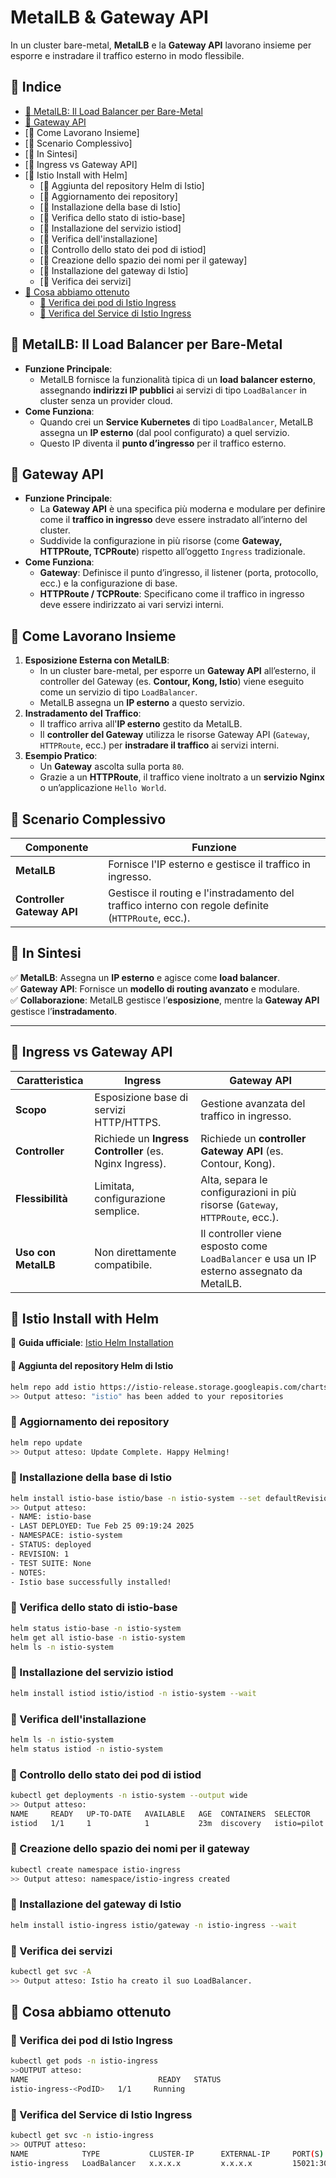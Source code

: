 # MetalLB & Gateway API  

In un cluster bare-metal, **MetalLB** e la **Gateway API** lavorano insieme per esporre e instradare il traffico esterno in modo flessibile.  

## 📖 Indice
- [🔹 MetalLB: Il Load Balancer per Bare-Metal](#-metallb-il-load-balancer-per-bare-metal)
- [🔹 Gateway API](#gateway-api)
- [🔹 Come Lavorano Insieme]
- [🔹 Scenario Complessivo]
- [📌 In Sintesi]
- [🔹 Ingress vs Gateway API]
- [🔹 Istio Install with Helm]
  - [📌 Aggiunta del repository Helm di Istio]
  - [📌 Aggiornamento dei repository]
  - [📌 Installazione della base di Istio]
  - [📌 Verifica dello stato di istio-base]
  - [📌 Installazione del servizio istiod]
  - [📌 Verifica dell'installazione]
  - [📌 Controllo dello stato dei pod di istiod]
  - [📌 Creazione dello spazio dei nomi per il gateway]
  - [📌 Installazione del gateway di Istio]
  - [📌 Verifica dei servizi]
- [🎯 Cosa abbiamo ottenuto](#-cosa-abbiamo-ottenuto)
  - [📌 Verifica dei pod di Istio Ingress](#-verifica-dei-pod-di-istio-ingress)
  - [📌 Verifica del Service di Istio Ingress](#-verifica-del-service-di-istio-ingress)

## 🔹 MetalLB: Il Load Balancer per Bare-Metal  
- **Funzione Principale**:  
  - MetalLB fornisce la funzionalità tipica di un **load balancer esterno**, assegnando **indirizzi IP pubblici** ai servizi di tipo `LoadBalancer` in cluster senza un provider cloud.  
- **Come Funziona**:  
  - Quando crei un **Service Kubernetes** di tipo `LoadBalancer`, MetalLB assegna un **IP esterno** (dal pool configurato) a quel servizio.  
  - Questo IP diventa il **punto d’ingresso** per il traffico esterno.  

## 🔹 Gateway API  
- **Funzione Principale**:  
  - La **Gateway API** è una specifica più moderna e modulare per definire come il **traffico in ingresso** deve essere instradato all’interno del cluster.  
  - Suddivide la configurazione in più risorse (come **Gateway, HTTPRoute, TCPRoute**) rispetto all’oggetto `Ingress` tradizionale.  
- **Come Funziona**:  
  - **Gateway**: Definisce il punto d’ingresso, il listener (porta, protocollo, ecc.) e la configurazione di base.  
  - **HTTPRoute / TCPRoute**: Specificano come il traffico in ingresso deve essere indirizzato ai vari servizi interni.  

## 🔹 Come Lavorano Insieme  
1. **Esposizione Esterna con MetalLB**:  
   - In un cluster bare-metal, per esporre un **Gateway API** all’esterno, il controller del Gateway (es. **Contour, Kong, Istio**) viene eseguito come un servizio di tipo `LoadBalancer`.  
   - MetalLB assegna un **IP esterno** a questo servizio.  
2. **Instradamento del Traffico**:  
   - Il traffico arriva all'**IP esterno** gestito da MetalLB.  
   - Il **controller del Gateway** utilizza le risorse Gateway API (`Gateway`, `HTTPRoute`, ecc.) per **instradare il traffico** ai servizi interni.  
3. **Esempio Pratico**:  
   - Un **Gateway** ascolta sulla porta `80`.  
   - Grazie a un **HTTPRoute**, il traffico viene inoltrato a un **servizio Nginx** o un’applicazione `Hello World`.  

## 🔹 Scenario Complessivo  
| **Componente**  | **Funzione**  |
|----------------|-------------|
| **MetalLB**  | Fornisce l'IP esterno e gestisce il traffico in ingresso. |
| **Controller Gateway API**  | Gestisce il routing e l'instradamento del traffico interno con regole definite (`HTTPRoute`, ecc.). |

## 📌 In Sintesi  
✅ **MetalLB**: Assegna un **IP esterno** e agisce come **load balancer**.  
✅ **Gateway API**: Fornisce un **modello di routing avanzato** e modulare.  
✅ **Collaborazione**: MetalLB gestisce l’**esposizione**, mentre la **Gateway API** gestisce l’**instradamento**.  

---

## 🔹 Ingress vs Gateway API  

| **Caratteristica**  | **Ingress**  | **Gateway API**  |
|--------------------|-------------|----------------|
| **Scopo**  | Esposizione base di servizi HTTP/HTTPS. | Gestione avanzata del traffico in ingresso. |
| **Controller**  | Richiede un **Ingress Controller** (es. Nginx Ingress). | Richiede un **controller Gateway API** (es. Contour, Kong). |
| **Flessibilità**  | Limitata, configurazione semplice. | Alta, separa le configurazioni in più risorse (`Gateway`, `HTTPRoute`, ecc.). |
| **Uso con MetalLB**  | Non direttamente compatibile. | Il controller viene esposto come `LoadBalancer` e usa un IP esterno assegnato da MetalLB. |


## 🔹 Istio Install with Helm  

🔗 **Guida ufficiale**: [Istio Helm Installation](https://istio.io/latest/docs/setup/install/helm/)  

#### 📌 Aggiunta del repository Helm di Istio  
```bash
helm repo add istio https://istio-release.storage.googleapis.com/charts
>> Output atteso: "istio" has been added to your repositories
```

### 📌 Aggiornamento dei repository
```bash
helm repo update
>> Output atteso: Update Complete. Happy Helming!
```

### 📌 Installazione della base di Istio
```bash
helm install istio-base istio/base -n istio-system --set defaultRevision=default --create-namespace
>> Output atteso:
- NAME: istio-base
- LAST DEPLOYED: Tue Feb 25 09:19:24 2025
- NAMESPACE: istio-system
- STATUS: deployed
- REVISION: 1
- TEST SUITE: None
- NOTES:
- Istio base successfully installed!
```

### 📌 Verifica dello stato di istio-base
```bash
helm status istio-base -n istio-system
helm get all istio-base -n istio-system
helm ls -n istio-system
```
### 📌 Installazione del servizio istiod
```bash
helm install istiod istio/istiod -n istio-system --wait
```

### 📌 Verifica dell'installazione
```bash
helm ls -n istio-system
helm status istiod -n istio-system
```

### 📌 Controllo dello stato dei pod di istiod
```bash
kubectl get deployments -n istio-system --output wide
>> Output atteso:
NAME     READY   UP-TO-DATE   AVAILABLE   AGE  CONTAINERS  SELECTOR
istiod   1/1     1            1           23m  discovery   istio=pilot
```

### 📌 Creazione dello spazio dei nomi per il gateway
```bash
kubectl create namespace istio-ingress
>> Output atteso: namespace/istio-ingress created
```

### 📌 Installazione del gateway di Istio
```bash
helm install istio-ingress istio/gateway -n istio-ingress --wait
```

### 📌 Verifica dei servizi
```bash
kubectl get svc -A
>> Output atteso: Istio ha creato il suo LoadBalancer.
```

## 🎯 Cosa abbiamo ottenuto  

### 📌 Verifica dei pod di Istio Ingress  
```bash
kubectl get pods -n istio-ingress
>>OUTPUT atteso:
NAME                             READY   STATUS
istio-ingress-<PodID>   1/1     Running
```

### 📌 Verifica del Service di Istio Ingress
```bash
kubectl get svc -n istio-ingress
>> OUTPUT atteso:
NAME            TYPE           CLUSTER-IP      EXTERNAL-IP     PORT(S)
istio-ingress   LoadBalancer   x.x.x.x         x.x.x.x         15021:30268/TCP,80:31240/TCP,443:32410/TCP
```
















